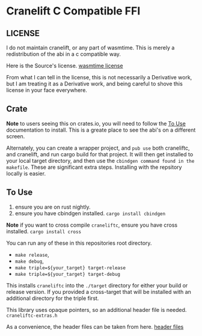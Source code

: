 # Cranelift C Compatible FFI

## LICENSE
I do not maintain cranelift, or any part of wasmtime.
This is merely a redistribution of the abi in a c compatible way.

Here is the Source's license.
[wasmtime license](https://github.com/bytecodealliance/wasmtime/blob/main/LICENSE)

From what I can tell in the license, this is not necessarily a Derivative work, but I am treating it as a Derivative work, and being careful to shove this license in your face everywhere.

## Crate

**Note** to users seeing this on crates.io, you will need to follow the [To Use](#To-Use) documentation to install.
This is a greate place to see the abi's on a different screen.

Alternately, you can create a wrapper project, and `pub use` both craneliftc, and cranelift, and run cargo build for that project. It will then get installed to your local target directory, and then use the `cbindgen command found in the makefile`. These are significant extra steps. Installing with the repsitory locally is easier.

## To Use
 
1. ensure you are on rust nightly.
2. ensure you have cbindgen installed. `cargo install cbindgen`

**Note** if you want to cross compile `craneliftc`, ensure you have cross installed. `cargo install cross`

You can run any of these in this repositories root directory.
-  `make release`, 
-  `make debug`, 
-  `make triple=${your_target} target-release` 
-  `make triple=${your_target} target-debug` 

This installs `craneliftc` into the `./target` directory for either your build or release version. If you provided a cross-target that will be installed with an additional directory for the triple first.

This library uses opaque pointers, so an additional header file is needed. `craneliftc-extras.h`

As a convenience, the header files can be taken from here.
[header files](https://github.com/coffeebe4code/craneliftc/tree/main/headers)

